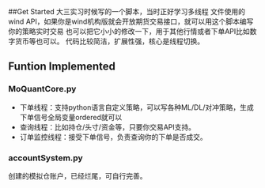 ##Get Started
大三实习时候写的一个脚本，当时正好学习多线程
文件使用的wind API，如果你是wind机构版就会开放期货交易接口，就可以用这个脚本编写你的策略实时交易
也可以把它小小的修改一下，用于其他行情或者下单API比如数字货币等也可以。
代码比较简洁，扩展性强，核心是线程切换。
## Funtion Implemented

### MoQuantCore.py
* 下单线程：支持python语言自定义策略，可以写各种ML/DL/对冲策略，生成下单信号全局变量ordered就可以
* 查询线程：比如持仓/头寸/资金等，只要你交易API支持。
* 订单监控线程：接受下单信号，负责查询你的下单是否成交。

### accountSystem.py
创建的模拟仓账户，已经烂尾，可自行完善。